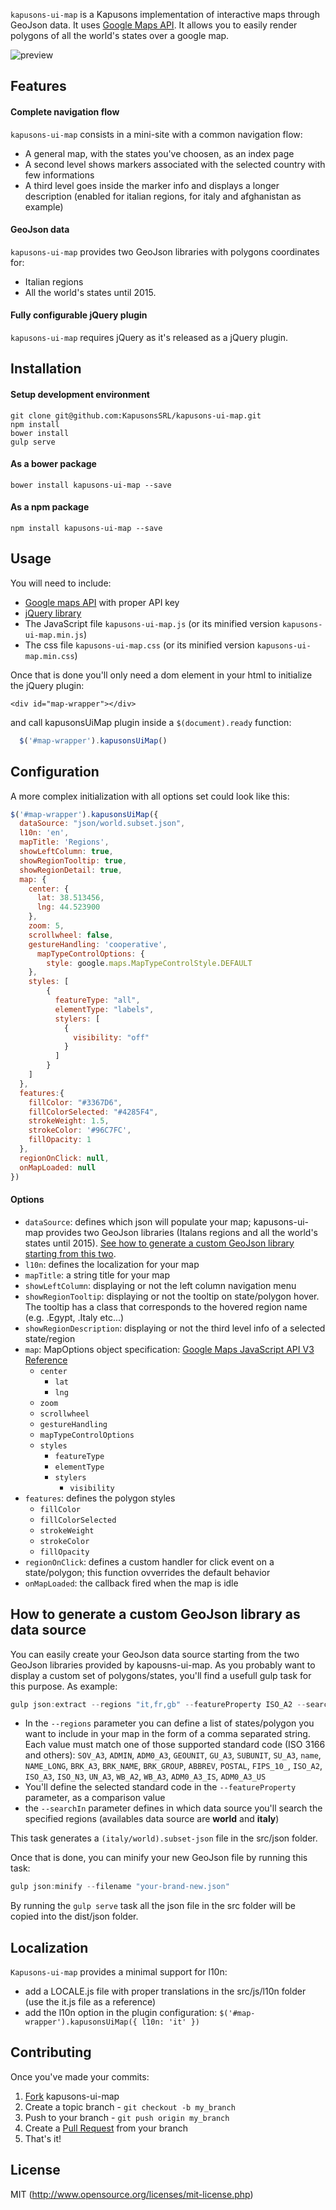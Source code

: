 `kapusons-ui-map` is a Kapusons implementation of interactive maps through GeoJson data. It uses [Google Maps API](https://developers.google.com/maps/). It allows you to easily render polygons of all the world's states over a google map.   

![preview](https://rawgit.com/KapusonsSRL/kapusons-ui-map/master/dist/img/europe.png)

Features
------------

#### Complete navigation flow
`kapusons-ui-map` consists in a mini-site with a common navigation flow: 

  - A general map, with the states you've choosen, as an index page
  - A second level shows markers associated with the selected country with few informations
  - A third level goes inside the marker info and displays a longer description (enabled for italian regions, for italy and afghanistan as example)

#### GeoJson data
`kapusons-ui-map` provides two GeoJson libraries with polygons coordinates for:
- Italian regions
- All the world's states until 2015.

#### Fully configurable jQuery plugin
`kapusons-ui-map` requires jQuery as it's released as a jQuery plugin.

Installation
------------

#### Setup development environment

```
git clone git@github.com:KapusonsSRL/kapusons-ui-map.git
npm install
bower install
gulp serve
```

#### As a bower package

```
bower install kapusons-ui-map --save
```

#### As a npm package

```
npm install kapusons-ui-map --save
```

Usage
------------

You will need to include:
 - [Google maps API](https://maps.googleapis.com) with proper API key
 - [jQuery library](http://jquery.com/)
 - The JavaScript file `kapusons-ui-map.js` (or its minified version `kapusons-ui-map.min.js`)
 - The css file `kapusons-ui-map.css` (or its minified version `kapusons-ui-map.min.css`)

 Once that is done you'll only need a dom element in your html to initialize the jQuery plugin:
 ```
<div id="map-wrapper"></div>
```

and call kapusonsUiMap plugin inside a `$(document).ready` function:
```javascript
  $('#map-wrapper').kapusonsUiMap()
```

Configuration
------------

A more complex initialization with all options set could look like this:
```javascript
$('#map-wrapper').kapusonsUiMap({
  dataSource: "json/world.subset.json", 
  l10n: 'en',
  mapTitle: 'Regions',
  showLeftColumn: true,
  showRegionTooltip: true,
  showRegionDetail: true,
  map: {
    center: {
      lat: 38.513456, 
      lng: 44.523900
    },
    zoom: 5,
    scrollwheel: false,
    gestureHandling: 'cooperative',
      mapTypeControlOptions: {
        style: google.maps.MapTypeControlStyle.DEFAULT  
    },
    styles: [
        {
          featureType: "all",
          elementType: "labels",
          stylers: [
            { 
              visibility: "off" 
            }
          ]
        }
    ]
  },
  features:{
    fillColor: "#3367D6",
    fillColorSelected: "#4285F4",
    strokeWeight: 1.5,
    strokeColor: '#96C7FC',
    fillOpacity: 1
  },
  regionOnClick: null,
  onMapLoaded: null
})
```

#### Options
- `dataSource`: defines which json will populate your map; kapusons-ui-map provides two GeoJson libraries (Italans regions and all the world's states until 2015). [See how to generate a custom GeoJson library starting from  this two](https://github.com/KapusonsSRL/kapusons-ui-map#how-to-generate-a-custom-geojson-library-as-data-source).
- `l10n`: defines the localization for your map
- `mapTitle`: a string title for your map
- `showLeftColumn`: displaying or not the left column navigation menu 
- `showRegionTooltip`: displaying or not the tooltip on state/polygon hover. The tooltip has a class that corresponds to the hovered region name (e.g. .Egypt, .Italy etc...) 
- `showRegionDescription`: displaying or not the third level info of a selected state/region
- `map`: MapOptions object specification: [Google Maps JavaScript API V3 Reference](https://developers.google.com/maps/documentation/javascript/reference)
    - `center`
        - `lat`
        - `lng`
    - `zoom`
    - `scrollwheel`
    - `gestureHandling`
    - `mapTypeControlOptions`
    - `styles`
        - `featureType`
        - `elementType` 
        - `stylers`
            - `visibility`
- `features`: defines the polygon styles
    - `fillColor`
    - `fillColorSelected`
    - `strokeWeight`
    - `strokeColor`
    - `fillOpacity`
- `regionOnClick`: defines a custom handler for click event on a state/polygon; this function ovverrides the default behavior 
- `onMapLoaded`: the callback fired when the map is idle
 
## How to generate a custom GeoJson library as data source
You can easily create your GeoJson data source starting from the two GeoJson libraries provided by kapousns-ui-map. As you probably want to display a custom set of polygons/states, you'll find a usefull gulp task for this purpose. As example:

```javascript
gulp json:extract --regions "it,fr,gb" --featureProperty ISO_A2 --searchIn world
```

- In the `--regions` parameter you can define a list of states/polygon you want to include in your map in the form of a comma separated string. Each value must match one of those supported standard code (ISO 3166 and others): `SOV_A3`, `ADMIN`, `ADM0_A3`, `GEOUNIT`, `GU_A3`, `SUBUNIT`, `SU_A3`, `name`, `NAME_LONG`, `BRK_A3`, `BRK_NAME`, `BRK_GROUP`, `ABBREV`, `POSTAL`, `FIPS_10_`, `ISO_A2`, `ISO_A3`, `ISO_N3`, `UN_A3`, `WB_A2`, `WB_A3`, `ADM0_A3_IS`, `ADM0_A3_US`
- You'll define the selected standard code in the `--featureProperty` parameter, as a comparison value
- the `--searchIn` parameter defines in which data source you'll search the specified regions (availables data source are **world** and **italy**)

This task generates a `(italy/world).subset-json` file in the src/json folder.

Once that is done, you can minify your new GeoJson file by running this task: 

```javascript
gulp json:minify --filename "your-brand-new.json"
```

By running the `gulp serve` task all the json file in the src folder will be copied into the dist/json folder.

Localization
------------
`Kapusons-ui-map` provides a minimal support for l10n: 
- add a LOCALE.js file with proper translations in the src/js/l10n folder (use the it.js file as a reference)  
- add the l10n option in the plugin configuration: `$('#map-wrapper').kapusonsUiMap({ l10n: 'it' })`



Contributing
------------

Once you've made your commits:

1. [Fork](http://help.github.com/fork-a-repo/) kapusons-ui-map
2. Create a topic branch - `git checkout -b my_branch`
3. Push to your branch - `git push origin my_branch`
4. Create a [Pull Request](http://help.github.com/pull-requests/) from your branch
5. That's it!

License
------------

MIT (http://www.opensource.org/licenses/mit-license.php)
